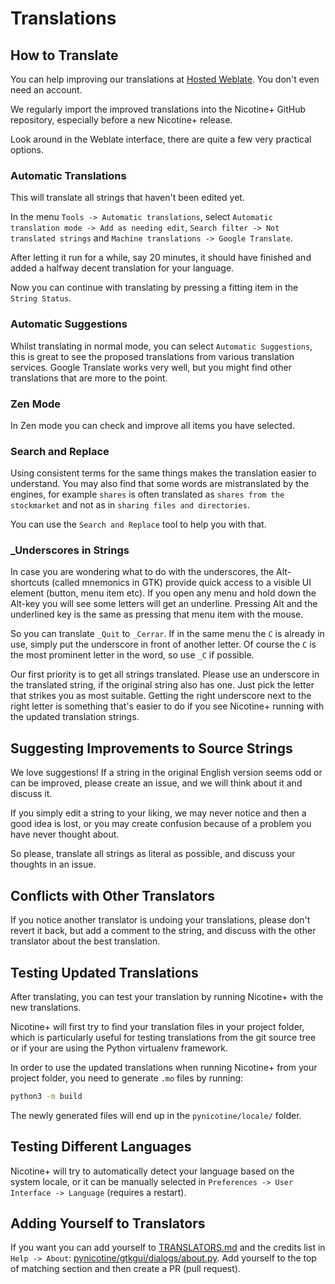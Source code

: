 # Translations

## How to Translate

You can help improving our translations at
[Hosted Weblate](https://hosted.weblate.org/engage/nicotine-plus). You don't
even need an account.

We regularly import the improved translations into the Nicotine+ GitHub
repository, especially before a new Nicotine+ release.

Look around in the Weblate interface, there are quite a few very practical
options.

### Automatic Translations

This will translate all strings that haven't been edited yet.

In the menu `Tools -> Automatic translations`, select `Automatic translation
mode -> Add as needing edit`, `Search filter -> Not translated strings` and
`Machine translations -> Google Translate`.

After letting it run for a while, say 20 minutes, it should have finished and
added a halfway decent translation for your language.

Now you can continue with translating by pressing a fitting item in the
`String Status`.

### Automatic Suggestions

Whilst translating in normal mode, you can select `Automatic Suggestions`, this
is great to see the proposed translations from various translation services.
Google Translate works very well, but you might find other translations that
are more to the point.

### Zen Mode

In Zen mode you can check and improve all items you have selected.

### Search and Replace

Using consistent terms for the same things makes the translation easier to
understand. You may also find that some words are mistranslated by the engines,
for example `shares` is often translated as `shares from the stockmarket` and
not as in `sharing files and directories`.

You can use the `Search and Replace` tool to help you with that.

### _Underscores in Strings

In case you are wondering what to do with the underscores, the Alt-shortcuts
(called mnemonics in GTK) provide quick access to a visible UI element
(button, menu item etc). If you open any menu and hold down the Alt-key you
will see some letters will get an underline. Pressing Alt and the underlined
key is the same as pressing that menu item with the mouse.

So you can translate `_Quit` to `_Cerrar`. If in the same menu the `C` is
already in use, simply put the underscore in front of another letter. Of course
the `C` is the most prominent letter in the word, so use `_C` if possible.

Our first priority is to get all strings translated. Please use an underscore
in the translated string, if the original string also has one. Just pick the
letter that strikes you as most suitable. Getting the right underscore next to
the right letter is something that's easier to do if you see Nicotine+ running
with the updated translation strings.


## Suggesting Improvements to Source Strings

We love suggestions! If a string in the original English version seems odd or
can be improved, please create an issue, and we will think about it and discuss
it.

If you simply edit a string to your liking, we may never notice and then a good
idea is lost, or you may create confusion because of a problem you have never
thought about.

So please, translate all strings as literal as possible, and discuss your
thoughts in an issue.


## Conflicts with Other Translators

If you notice another translator is undoing your translations, please don't
revert it back, but add a comment to the string, and discuss with the other
translator about the best translation.


## Testing Updated Translations

After translating, you can test your translation by running Nicotine+ with the
new translations.

Nicotine+ will first try to find your translation files in your project folder,
which is particularly useful for testing translations from the git source tree
or if your are using the Python virtualenv framework.

In order to use the updated translations when running Nicotine+ from your
project folder, you need to generate `.mo` files by running:

```sh
python3 -m build
```

The newly generated files will end up in the `pynicotine/locale/` folder.


## Testing Different Languages

Nicotine+ will try to automatically detect your language based on the system
locale, or it can be manually selected in `Preferences -> User Interface ->
Language` (requires a restart).


## Adding Yourself to Translators

If you want you can add yourself to
[TRANSLATORS.md](https://github.com/nicotine-plus/nicotine-plus/blob/HEAD/TRANSLATORS.md)
and the credits list in `Help -> About`:
[pynicotine/gtkgui/dialogs/about.py](https://github.com/nicotine-plus/nicotine-plus/blob/HEAD/pynicotine/gtkgui/dialogs/about.py).
Add yourself to the top of matching section and then create a PR (pull
request).
